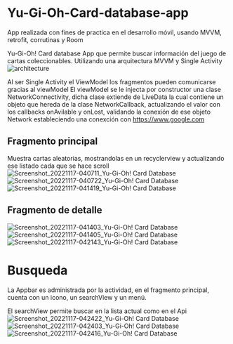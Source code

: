 # Yu-Gi-Oh-Card-database-app
App realizada con fines de practica en el desarrollo móvil, usando MVVM, retrofit, corrutinas y Room

Yu-Gi-Oh! Card database
App que permite buscar información del juego de cartas coleccionables. Utilizando una arquitectura MVVM y Single Activity
![architecture](https://user-images.githubusercontent.com/115143423/202417057-1bd73303-d18e-45f2-a453-4886a4c28d60.png)

Al ser Single Activity el ViewModel los fragmentos pueden comunicarse gracias al viewModel
El viewModel se le injecta por constructor una clase NetworkConnectivity, dicha clase extiende de LiveData<Boolean> la cual contiene un objeto que 
hereda de la clase NetworkCallback, actualizando el valor con los callbacks onAvilable y onLost, validando la conexión de ese objeto Network estableciendo
una conexción con https://www.google.com

## Fragmento principal
Muestra cartas aleatorias, mostrandolas en un recyclerview y actualizando ese listado cada que se hace scroll
![Screenshot_20221117-040711_Yu-Gi-Oh! Card Database](https://user-images.githubusercontent.com/115143423/202418155-bcb8288e-8656-47f1-b4f6-0a1e8a698313.jpg)
![Screenshot_20221117-040722_Yu-Gi-Oh! Card Database](https://user-images.githubusercontent.com/115143423/202418163-99979532-7e1e-4aef-b6da-85835960f53b.jpg)
![Screenshot_20221117-041419_Yu-Gi-Oh! Card Database](https://user-images.githubusercontent.com/115143423/202420720-d9ad2c6b-17c6-468c-8257-218d59cb8654.jpg)

## Fragmento de detalle
![Screenshot_20221117-041403_Yu-Gi-Oh! Card Database](https://user-images.githubusercontent.com/115143423/202420839-5b6591b2-951a-491d-8a96-f3b58bf420a8.jpg)
![Screenshot_20221117-041405_Yu-Gi-Oh! Card Database](https://user-images.githubusercontent.com/115143423/202420841-b50e35c7-d766-411b-81c4-c96670b92ce3.jpg)
![Screenshot_20221117-042143_Yu-Gi-Oh! Card Database](https://user-images.githubusercontent.com/115143423/202421204-5a841eaf-ba64-45ef-a176-7e9238fd6454.jpg)

# Busqueda
La Appbar es administrada por la actividad, en el fragmento principal, cuenta con un icono, un searchView y un menú.

El searchView permite buscar en la lista actual como en el Api
![Screenshot_20221117-042422_Yu-Gi-Oh! Card Database](https://user-images.githubusercontent.com/115143423/202422636-cb21f88a-3850-4265-847b-cbdbb36ab27b.jpg)
![Screenshot_20221117-042403_Yu-Gi-Oh! Card Database](https://user-images.githubusercontent.com/115143423/202422641-f73f1690-1d6e-45d7-9872-30bbd50a41b3.jpg)
![Screenshot_20221117-042416_Yu-Gi-Oh! Card Database](https://user-images.githubusercontent.com/115143423/202422649-db312484-bd7c-4316-bbab-7a6bab70a517.jpg)
